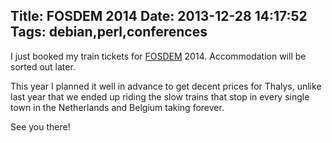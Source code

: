 Title: FOSDEM 2014
Date: 2013-12-28 14:17:52
Tags: debian,perl,conferences
---
I just booked my train tickets for <a href="http://fosdem.org/2014">FOSDEM</a> 2014.
Accommodation will be sorted out later.

This year I planned it well in advance to get decent prices for Thalys, unlike last year
that we ended up riding the slow trains that stop in every single town in the Netherlands
and Belgium taking forever.

See you there!
